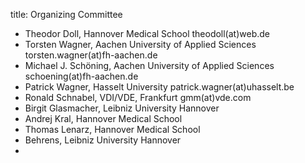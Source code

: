 title: Organizing Committee

* Theodor Doll, Hannover Medical School
    theodoll(at)web.de
* Torsten Wagner, Aachen University of Applied Sciences
	torsten.wagner(at)fh-aachen.de
* Michael J. Schöning, Aachen University of Applied Sciences
    schoening(at)fh-aachen.de
* Patrick Wagner, Hasselt University
    patrick.wagner(at)uhasselt.be
* Ronald Schnabel, VDI/VDE, Frankfurt
    gmm(at)vde.com
* Birgit Glasmacher, Leibniz University Hannover
* Andrej Kral, Hannover Medical School
* Thomas Lenarz, Hannover Medical School
* Behrens, Leibniz University Hannover
*
